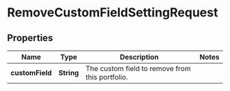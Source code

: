 # RemoveCustomFieldSettingRequest

## Properties
Name | Type | Description | Notes
------------ | ------------- | ------------- | -------------
**customField** | **String** | The custom field to remove from this portfolio. | 
